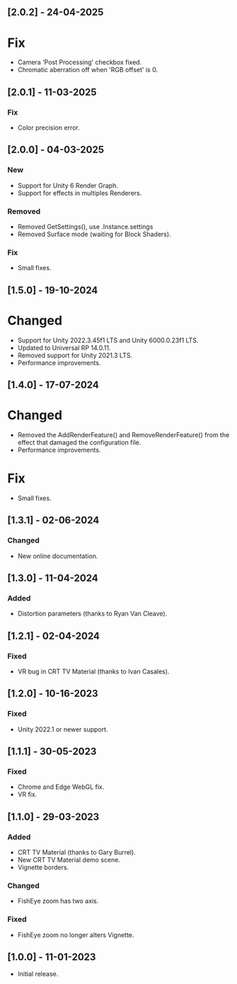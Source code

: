 ## [2.0.2] - 24-04-2025

# Fix
- Camera 'Post Processing' checkbox fixed.
- Chromatic aberration off when 'RGB offset' is 0.

## [2.0.1] - 11-03-2025

### Fix
- Color precision error.

## [2.0.0] - 04-03-2025

### New
- Support for Unity 6 Render Graph.
- Support for effects in multiples Renderers.

### Removed
- Removed GetSettings(), use .Instance.settings
- Removed Surface mode (waiting for Block Shaders).

### Fix
- Small fixes.

## [1.5.0] - 19-10-2024

# Changed
- Support for Unity 2022.3.45f1 LTS and Unity 6000.0.23f1 LTS.
- Updated to Universal RP 14.0.11.
- Removed support for Unity 2021.3 LTS.
- Performance improvements.

## [1.4.0] - 17-07-2024

# Changed
- Removed the AddRenderFeature() and RemoveRenderFeature() from the effect that damaged the configuration file.
- Performance improvements.

# Fix
- Small fixes.

## [1.3.1] - 02-06-2024

### Changed
- New online documentation.

## [1.3.0] - 11-04-2024

### Added
- Distortion parameters (thanks to Ryan Van Cleave).

## [1.2.1] - 02-04-2024

### Fixed
- VR bug in CRT TV Material (thanks to Ivan Casales).

## [1.2.0] - 10-16-2023

### Fixed
- Unity 2022.1 or newer support.

## [1.1.1] - 30-05-2023

### Fixed
- Chrome and Edge WebGL fix.
- VR fix.

## [1.1.0] - 29-03-2023

### Added
- CRT TV Material (thanks to Gary Burrel).
- New CRT TV Material demo scene.
- Vignette borders.

### Changed
- FishEye zoom has two axis.

### Fixed
- FishEye zoom no longer alters Vignette.

## [1.0.0] - 11-01-2023

- Initial release.
